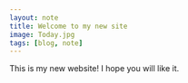 ```yaml
---
layout: note
title: Welcome to my new site
image: Today.jpg
tags: [blog, note]
---
```


This is my new website! I hope you will like it.
